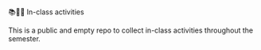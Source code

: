 📚📖📝 In-class activities


 This is a public and empty repo to collect in-class activities throughout the semester.
